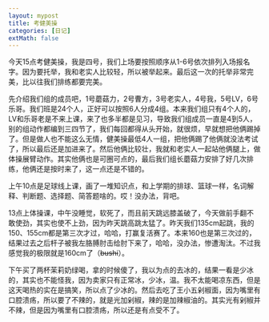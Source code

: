```yaml
---
layout: mypost
title: 考健美操
categories: [日记]
extMath: false
---
```


今天15点考健美操，我是四号，我们上场要按照顺序从1-6号依次排列入场报名字。因为要托举，我和老实人比较轻，所以被举起来。最后这一次的托举非常完美，比以往我们排练都要完美。

先介绍我们组的成员吧，1号蘑菇力，2号曹方，3号老实人，4号我，5号LV，6号乐哥。我们班是24个人，正好可以按照6人分成4组。本来我们组只有4个人的，LV和乐哥老是不来上课，来了也多半都是见习，导致我们组成员一直是4到5人，别的组动作都编到三四节了，我们每回都得从头开始，就很烦，早就想把他俩踢掉了。但是做人也不能这么无情，健美操最低4人一组，把他俩踢了他俩就没法考试了，所以最后还是加进来了。然后他俩比较壮，我就和老实人一起站他俩腿上，做体操展臂动作。其实他俩也是可圈可点的，最后我们组长蘑菇力安排了好几次排练，他俩还是按时来了，这一点还是不错的。

上午10点是足球线上课，画了一堆知识点，和上学期的排球、篮球一样，名词解释、判断题、选择题、简答题啥的。哎！没办法，背吧。

13点上体操课，中午没睡觉，软死了，而且前天跳远膝盖破了，今天做前手翻不敢使劲，其实也使不上劲，因为昨天跳高跳太猛了。昨天我们135cm起跳，我的150、155cm都是第三次才过，哈哈，打赢复活赛了。本来160也是第三次过的，结果过去之后杆子被我左胳膊肘击给肘下来了，哈哈，没办法，惨遭淘汰。不过我感觉我的极限就是160cm了（~~bushi~~）。

下午买了两杯茉莉奶绿喝，拿的时候傻了，我以为点的去冰的，结果一看是少冰的，其实也不能怪我，因为卖家只有正常冰，少冰，温。我不太能喝凉东西，但是这天喝热的实在是搞笑，所以点了少冰的。然后去吃了王小五剁椒面，因为嘴里有口腔溃疡，所以要了不辣的，就是光加剁椒，辣的是加辣椒油的。其实光有剁椒并不辣，但是因为嘴里有口腔溃疡，所以还是有点受不了。
